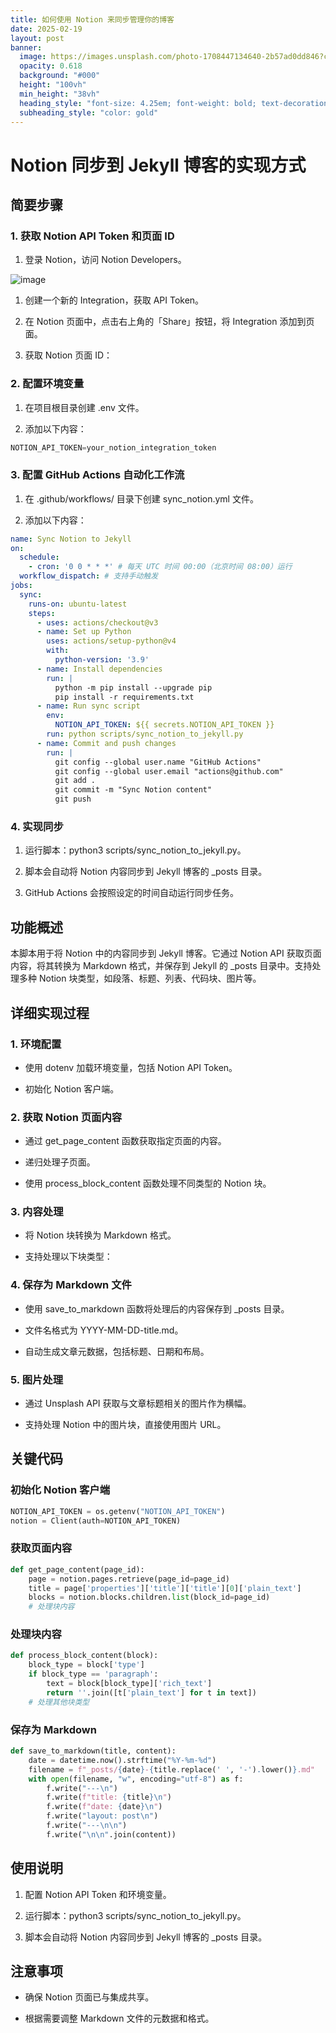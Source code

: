 ```yaml
---
title: 如何使用 Notion 来同步管理你的博客
date: 2025-02-19
layout: post
banner:
  image: https://images.unsplash.com/photo-1708447134640-2b57ad0dd846?crop=entropy&cs=tinysrgb&fit=max&fm=jpg&ixid=M3w2OTIwMzJ8MHwxfHJhbmRvbXx8fHx8fHx8fDE3Mzk5MzkwMjd8&ixlib=rb-4.0.3&q=80&w=1080
  opacity: 0.618
  background: "#000"
  height: "100vh"
  min_height: "38vh"
  heading_style: "font-size: 4.25em; font-weight: bold; text-decoration: underline"
  subheading_style: "color: gold"
---
```


# Notion 同步到 Jekyll 博客的实现方式

## 简要步骤

### 1. 获取 Notion API Token 和页面 ID

1. 登录 Notion，访问 Notion Developers。

![image](https://prod-files-secure.s3.us-west-2.amazonaws.com/a7a0cc5a-89b9-4cda-8686-1fba0ca52f40/d19c1afe-dea5-4312-9333-786b0ba83054/image.png?X-Amz-Algorithm=AWS4-HMAC-SHA256&X-Amz-Content-Sha256=UNSIGNED-PAYLOAD&X-Amz-Credential=ASIAZI2LB466SHLZG4EP%2F20250219%2Fus-west-2%2Fs3%2Faws4_request&X-Amz-Date=20250219T042347Z&X-Amz-Expires=3600&X-Amz-Security-Token=IQoJb3JpZ2luX2VjEHQaCXVzLXdlc3QtMiJHMEUCIEn%2FJf0MOlc257kHDVWaYzVOvQe5hCFaize3FM0GGUzsAiEArKpPh0cAxDJLKVGaP52n3NOrIyMNSWtEYGezmhn1dcEqiAQInf%2F%2F%2F%2F%2F%2F%2F%2F%2F%2FARAAGgw2Mzc0MjMxODM4MDUiDLP74evL7UG%2FMpN7aCrcA4w6EAjmCrSo1CKEyoSN5eGF9swlYYzPb5KnTgwPvzirm28xhoXpV6StdMrVM7R9oLfrn3VMb3x1GfCD6vWeqF6Hq6dL5rBfUI%2F%2BkOJtIOKfR3jNCLV9eoISu5s6%2FQKruLA2DFtwtI6PhnmfmoJKuokhlssojj6EhrLS%2FlsMPAi6hSffqscnwOMHv3dLs6pmxAqiB2KMuz4e6XD5%2FdWF7xCqrmYtvNgaTQkcvUDs6e2a63kfn0HIuNtRHiwsrZl2s9Daxcpu3q6JvQOqDShbluo3r7%2FAPleKPC9PxsCkGzZs0zvrXOWQAleU7jneoNn8RSDml%2BLKyVUuCHN8fOHIQQHmO%2FZCeLBIbiqUo9OMy47IH7YgEgEoA8qNpBeYNa6FZO5NEGfxP2Oiy3g9qAr9DL408Z8mQk8rn63%2B%2FPLIm8ZNhQBQxEMZloAqWy8RAyGSl%2B90uu75WRH3fm1g%2FO2o0qqiz7z%2FG22MwdEVZ7UgVFd9Mjh7JdoP39BPLWBmajz8kfKJVG7855fITSxfAKO81dD41uPdhl6yceHxvoBbGGQ2poIa2CqXVHYPQcPhsBbIWg6Oa4kmTequGUisSChyfgpx5Uur7dgTqMiZlYrz7wkuAiqLK5bGeUX9QRA2MOWi1b0GOqUBw23twa2x5f%2BFsi2QCQhGwj55SGIbRbGEaSP%2FyyG3sdiT4PcnnTt%2BCeHZgC2UXcO6RkkoylQUZcM62UtVoIlT936gY1AUWjB5RK8sk7PLlSATGgTu5kE%2FXZlbEzXFh9KXaoJXHhIU3i0s6CJoCgHava0sy8ri8ieLJXRdPwuhOTh9eZH9zF9yFzuG%2Bh5kVQ%2B1qaKVz2FOjjftPYw9sVVAUz80EYJU&X-Amz-Signature=4f54a282db4be3a0d36ff9756846a6b473e01fd09a1f4b1299ac025447955b30&X-Amz-SignedHeaders=host&x-id=GetObject)

1. 创建一个新的 Integration，获取 API Token。

1. 在 Notion 页面中，点击右上角的「Share」按钮，将 Integration 添加到页面。

1. 获取 Notion 页面 ID：


### 2. 配置环境变量

1. 在项目根目录创建 .env 文件。

1. 添加以下内容：

```javascript
NOTION_API_TOKEN=your_notion_integration_token
```

### 3. 配置 GitHub Actions 自动化工作流

1. 在 .github/workflows/ 目录下创建 sync_notion.yml 文件。

1. 添加以下内容：

```yaml
name: Sync Notion to Jekyll
on:
  schedule:
    - cron: '0 0 * * *' # 每天 UTC 时间 00:00（北京时间 08:00）运行
  workflow_dispatch: # 支持手动触发
jobs:
  sync:
    runs-on: ubuntu-latest
    steps:
      - uses: actions/checkout@v3
      - name: Set up Python
        uses: actions/setup-python@v4
        with:
          python-version: '3.9'
      - name: Install dependencies
        run: |
          python -m pip install --upgrade pip
          pip install -r requirements.txt
      - name: Run sync script
        env:
          NOTION_API_TOKEN: ${{ secrets.NOTION_API_TOKEN }}
        run: python scripts/sync_notion_to_jekyll.py
      - name: Commit and push changes
        run: |
          git config --global user.name "GitHub Actions"
          git config --global user.email "actions@github.com"
          git add .
          git commit -m "Sync Notion content"
          git push
```

### 4. 实现同步

1. 运行脚本：python3 scripts/sync_notion_to_jekyll.py。

1. 脚本会自动将 Notion 内容同步到 Jekyll 博客的 _posts 目录。

1. GitHub Actions 会按照设定的时间自动运行同步任务。

## 功能概述

本脚本用于将 Notion 中的内容同步到 Jekyll 博客。它通过 Notion API 获取页面内容，将其转换为 Markdown 格式，并保存到 Jekyll 的 _posts 目录中。支持处理多种 Notion 块类型，如段落、标题、列表、代码块、图片等。

## 详细实现过程

### 1. 环境配置

- 使用 dotenv 加载环境变量，包括 Notion API Token。

- 初始化 Notion 客户端。

### 2. 获取 Notion 页面内容

- 通过 get_page_content 函数获取指定页面的内容。

- 递归处理子页面。

- 使用 process_block_content 函数处理不同类型的 Notion 块。

### 3. 内容处理

- 将 Notion 块转换为 Markdown 格式。

- 支持处理以下块类型：


### 4. 保存为 Markdown 文件

- 使用 save_to_markdown 函数将处理后的内容保存到 _posts 目录。

- 文件名格式为 YYYY-MM-DD-title.md。

- 自动生成文章元数据，包括标题、日期和布局。

### 5. 图片处理

- 通过 Unsplash API 获取与文章标题相关的图片作为横幅。

- 支持处理 Notion 中的图片块，直接使用图片 URL。

## 关键代码

### 初始化 Notion 客户端

```python
NOTION_API_TOKEN = os.getenv("NOTION_API_TOKEN")
notion = Client(auth=NOTION_API_TOKEN)
```

### 获取页面内容

```python
def get_page_content(page_id):
    page = notion.pages.retrieve(page_id=page_id)
    title = page['properties']['title']['title'][0]['plain_text']
    blocks = notion.blocks.children.list(block_id=page_id)
    # 处理块内容
```

### 处理块内容

```python
def process_block_content(block):
    block_type = block['type']
    if block_type == 'paragraph':
        text = block[block_type]['rich_text']
        return ''.join([t['plain_text'] for t in text])
    # 处理其他块类型
```

### 保存为 Markdown

```python
def save_to_markdown(title, content):
    date = datetime.now().strftime("%Y-%m-%d")
    filename = f"_posts/{date}-{title.replace(' ', '-').lower()}.md"
    with open(filename, "w", encoding="utf-8") as f:
        f.write("---\n")
        f.write(f"title: {title}\n")
        f.write(f"date: {date}\n")
        f.write("layout: post\n")
        f.write("---\n\n")
        f.write("\n\n".join(content))
```

## 使用说明

1. 配置 Notion API Token 和环境变量。

1. 运行脚本：python3 scripts/sync_notion_to_jekyll.py。

1. 脚本会自动将 Notion 内容同步到 Jekyll 博客的 _posts 目录。

## 注意事项

- 确保 Notion 页面已与集成共享。

- 根据需要调整 Markdown 文件的元数据和格式。